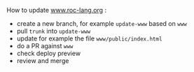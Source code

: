 
How to update www.roc-lang.org :

- create a new branch, for example `update-www` based on `www`
- pull `trunk` into `update-www`
- update for example the file `www/public/index.html`
- do a PR against `www`
- check deploy preview
- review and merge
